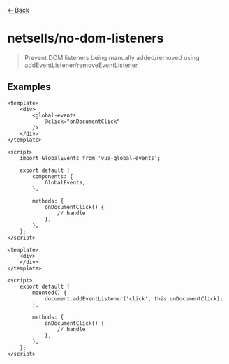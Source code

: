 [&#x2190; Back](./)
# netsells/no-dom-listeners

> Prevent DOM listeners being manually added/removed using addEventListener/removeEventListener

 

## Examples

<code-highlight>
 
<div slot="correct">

```vue
<template>
    <div>
        <global-events
            @click="onDocumentClick"
        />
    </div>
</template>

<script>
    import GlobalEvents from 'vue-global-events';

    export default {
        components: {
            GlobalEvents,
        },

        methods: {
            onDocumentClick() {
                // handle
            },
        },
    };
</script>
```

</div>

 
<div slot="incorrect">

```vue
<template>
    <div>
    </div>
</template>

<script>
    export default {
        mounted() {
            document.addEventListener('click', this.onDocumentClick);
        },

        methods: {
            onDocumentClick() {
                // handle
            },
        },
    };
</script>
```

</div>

 
</code-highlight>

